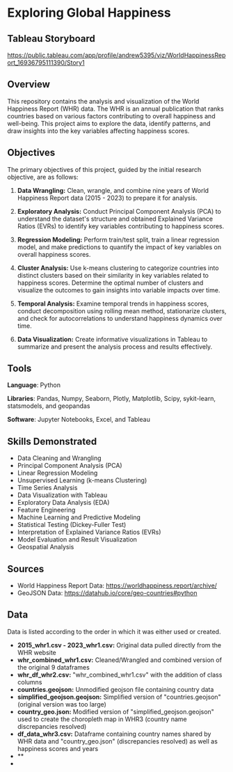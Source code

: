 # Exploring Global Happiness

## Tableau Storyboard
https://public.tableau.com/app/profile/andrew5395/viz/WorldHappinessReport_16936795111390/Story1

## Overview
This repository contains the analysis and visualization of the World Happiness Report (WHR) data. The WHR is an annual publication that ranks countries based on various factors contributing to overall happiness and well-being. This project aims to explore the data, identify patterns, and draw insights into the key variables affecting happiness scores.

## Objectives
The primary objectives of this project, guided by the initial research objective, are as follows:

1. **Data Wrangling:** Clean, wrangle, and combine nine years of World Happiness Report data (2015 - 2023) to prepare it for analysis.

2. **Exploratory Analysis:** Conduct Principal Component Analysis (PCA) to understand the dataset's structure and obtained Explained Variance Ratios (EVRs) to identify key variables contributing to happiness scores.

3. **Regression Modeling:** Perform train/test split, train a linear regression model, and make predictions to quantify the impact of key variables on overall happiness scores.

4. **Cluster Analysis:** Use k-means clustering to categorize countries into distinct clusters based on their similarity in key variables related to happiness scores. Determine the optimal number of clusters and visualize the outcomes to gain insights into variable impacts over time.

5. **Temporal Analysis:** Examine temporal trends in happiness scores, conduct decomposition using rolling mean method, stationarize clusters, and check for autocorrelations to understand happiness dynamics over time.

6. **Data Visualization:** Create informative visualizations in Tableau to summarize and present the analysis process and results effectively.

## Tools
**Language**: Python

**Libraries**: Pandas, Numpy, Seaborn, Plotly, Matplotlib, Scipy, sykit-learn, statsmodels, and geopandas

**Software**: Jupyter Notebooks, Excel, and Tableau

## Skills Demonstrated
- Data Cleaning and Wrangling
- Principal Component Analysis (PCA)
- Linear Regression Modeling
- Unsupervised Learning (k-means Clustering)
- Time Series Analysis
- Data Visualization with Tableau
- Exploratory Data Analysis (EDA)
- Feature Engineering
- Machine Learning and Predictive Modeling
- Statistical Testing (Dickey-Fuller Test)
- Interpretation of Explained Variance Ratios (EVRs)
- Model Evaluation and Result Visualization
- Geospatial Analysis

## Sources
- World Happiness Report Data: https://worldhappiness.report/archive/
- GeoJSON Data: https://datahub.io/core/geo-countries#python

## Data
Data is listed according to the order in which it was either used or created. 

- **2015_whr1.csv - 2023_whr1.csv:** Original data pulled directly from the WHR website
- **whr_combined_whr1.csv:** Cleaned/Wrangled and combined version of the original 9 dataframes
- **whr_df_whr2.csv:** "whr_combined_whr1.csv" with the addition of class columns
- **countries.geojson:** Unmodified geojson file containing country data
- **simplified_geojson.geojson:** Simplified version of "countries.geojson" (original version was too large)
- **country_geo.json:** Modified version of "simplified_geojson.geojson" used to create the choropleth map in WHR3 (country name discrepancies resolved)
- **df_data_whr3.csv:** Dataframe containing country names shared by WHR data and "country_geo.json" (discrepancies resolved) as well as happiness scores and years
- **
- 
